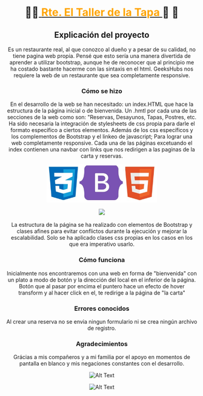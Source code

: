 <center>

# :hamburger::potato:<u> <font color="orange"> Rte. El Taller de la Tapa </font> </u>:meat_on_bone:	:cheese:



## Explicación del proyecto

Es un restaurante real, al que conozco al dueño y a pesar de su calidad, no tiene pagina web propia.
Pensé que esto sería una manera divertida de aprender a utilizar bootstrap, aunque he de reconocer que al principio me ha costado bastante hacerme con las sintaxis en el html. GeeksHubs nos requiere la web de un restaurante que sea completamente responsive.

### Cómo se hizo

En el desarrollo de la web se han necesitado: un index.HTML que hace la estructura de la página inicial o de bienvenida. Un .hmtl por cada una de las secciones de la web como son: "Reservas, Desayunos, Tapas, Postres, etc. Ha sido necesaria la integración de stylesheets de css propia para darle el formato específico a ciertos elementos. Además de los css específicos y los complementos de Bootstrap y el linkeo de javascript; Para lograr una web completamente responsive. Cada una de las páginas excetuando el index contienen una navbar con links que nos redirigen a las paginas de la carta y reservas.

<p align="center">
<img src="https://raw.githubusercontent.com/RedkarRiv/Rest_Project/master/img/tecnologias.jpg"  width="" height="100"></p>

<img src="https://raw.githubusercontent.com/RompeTecla/proyecto02WebRestaurante/main/img/imreadme/tecnologias.html"  width="" height="100"></p>


La estructura de la página se ha realizado con elementos de Bootstrap y clases afines para evitar conflictos durante la ejecución y mejorar la escalabilidad. Solo se ha aplicado clases css propias en los casos en los que era imperativo usarlo.

### Cómo funciona

Inicialmente nos encontraremos con una web en forma de "bienvenida" con un plato a modo de botón y la dirección del local en el inferior de la página. Botón que al pasar por encima el puntero hace un efecto de hover transform y al hacer click en el, te redirige a la página de "la carta"



### Errores conocidos

Al crear una reserva no se envia ningun formulario ni se crea ningún archivo de registro.

### Agradecimientos

Grácias a mis compañeros y a mi familia por el apoyo en momentos de pantalla en blanco y mis negaciones constantes con el desarrollo.
<p align="center">
<img src="https://media1.giphy.com/media/jnQjvuFbdYObxxKADE/giphy.gif?cid=ecf05e47fdvf0f6j83ntetnpmvefdaeaqhzt0ldzmussrhpg&ep=v1_gifs_search&rid=giphy.gif&ct=g" alt="Alt Text" width="200px">
</p>
<p align="center">
<img src="https://media4.giphy.com/media/Ic5Ov5WX3O8M0/giphy.gif?cid=ecf05e47m3rzwx44amg7ieaoum16dc0vk556kjy15kapj26i&ep=v1_gifs_search&rid=giphy.gif&ct=g" alt="Alt Text" width="200px">
</p>